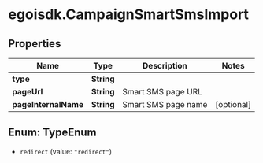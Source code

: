 # egoisdk.CampaignSmartSmsImport

## Properties

Name | Type | Description | Notes
------------ | ------------- | ------------- | -------------
**type** | **String** |  | 
**pageUrl** | **String** | Smart SMS page URL | 
**pageInternalName** | **String** | Smart SMS page name | [optional] 



## Enum: TypeEnum


* `redirect` (value: `"redirect"`)




